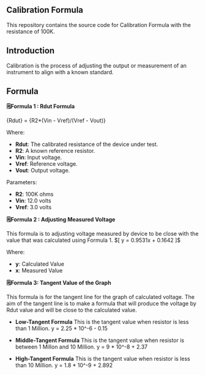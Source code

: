 ## Calibration Formula

This repository contains the source code for Calibration Formula with the resistance of 100K.

## Introduction

Calibration is the process of adjusting the output or measurement of an instrument to align with a known standard.

## Formula

**🗒Formula 1 : Rdut Formula**

{Rdut} = {R2*(Vin - Vref)/(Vref - Vout)} 

Where:
- **Rdut**: The calibrated resistance of the device under test.
- **R2**: A known reference resistor.
- **Vin**: Input voltage.
- **Vref**: Reference voltage.
- **Vout**: Output voltage.

Parameters:
- **R2**: 100K ohms
- **Vin**: 12.0 volts
- **Vref**: 3.0 volts

**🗒Formula 2 : Adjusting Measured Voltage**

This formula is to adjusting voltage measured by device to be close with the value that was calculated using Formula 1.
$\[ y = 0.9531x + 0.1642 ]\$
 
Where:
- **y**: Calculated Value
- **x**: Measured Value

**🗒Formula 3: Tangent Value of the Graph**

This formula is for the tangent line for the graph of calculated voltage. The aim of the tangent line is to make a formula that will produce the voltage by Rdut value and will be close to the calculated value.

- **Low-Tangent Formula**
  This is the tangent value when resistor is less than 1 Million.
  y = 2.25 * 10^-6 - 0.15

- **Middle-Tangent Formula**
  This is the tangent value when resistor is between 1 Millon and 10 Million.
  y = 9 * 10^-8 + 2.37

- **High-Tangent Formula**
  This is the tangent value when resistor is less than 10 Million.
  y = 1.8 * 10^-9 + 2.892






 
